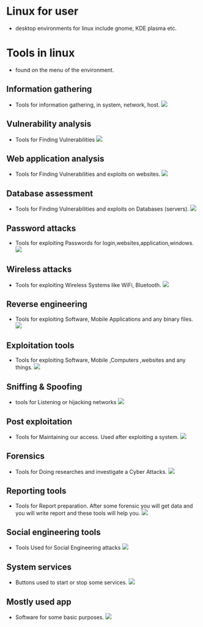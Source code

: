 # Linux for user
- desktop environments for linux include gnome, KDE plasma etc.

# Tools in linux
- found on the menu of the environment.
## Information gathering
- Tools for information gathering, in system, network, host.
![](https://lh7-us.googleusercontent.com/stNjCuNrF70aebg_52l_DeYDV_92gRzlw3F1_sOtSIg7zMt3IuGUdS0FfugJ5XajkMrT0j4DbbqWiRshB0lLa74ptTz95hky3nOfAVZJbukkNq_MlYkweaONoDo0ms2wJCURhBlfoB1rwadY3_jsDgeALg=s300)

## Vulnerability analysis 
- Tools for Finding Vulnerabilities
![](https://lh7-us.googleusercontent.com/qdETY42-PIj6D1FzP_41wcCUZkZW2YWfLCbMFLd9Ma_B_Mx3swHiOQsjpTKniUq7wHvra_OHwJOk7bHQ4QfEZVo2OHZnZfI88L3WCaG2mhvZkyBbNgpuuREZGlwq1cp3drKWoQQ98n37RDBFgw0-oROk7g=s300)

## Web application analysis 
- Tools for Finding Vulnerabilities and exploits on websites.
 ![](https://lh7-us.googleusercontent.com/NPYDgNOPy_tF16lFm7Kwi92FPEiyCNZL3D--nDfSR6Nl4W-2bNXmpl1Zgkke9qTdaVSvflRl8Ta-7r92Spq83IMpkhXUASGPNpB9HJFWLYn55pS7_-KVYAEcW4yoDot_J54VFlJ3dvWQAnt1D50tqLYMAQ=s300)
## Database assessment 
- Tools for Finding Vulnerabilities and exploits on Databases (servers).
![](https://lh7-us.googleusercontent.com/rBF3PWmtFWCB_gtZH71OTEfDYfYTls5g9tCzIwbAY4MbQIByvf1_qOUSu1CAQNMiiAUQsMOCKTKcQ4hwag2ulVWdONDtP2_RZMMlAzF-OXf7gRAYnZDnUYNitMfrDHr8dzCcQLlmhAlsxoO3ar8keKEyyg=s300)

## Password attacks
- Tools for exploiting Passwords for login,websites,application,windows.
![](https://lh7-us.googleusercontent.com/ona7M5ix3Eq5m5ci4r_DG7WYrQtOWdjONNnOJILqYXybjWAUNyYPbIO_I-lYLGUwriz6VwGn60nup0oAB3-CqrhA_d46DNWxt2tF3IV0VbfuPwwdo064ak1bpKEnaw1cStX1odycIEcg3NgO26oAangp3Q=s300)

## Wireless attacks
- Tools for exploiting Wireless Systems like WiFi, Bluetooth.
![](https://lh7-us.googleusercontent.com/7Y44FUWjAtSoPexd2lBi65koBnVDIpD09nrOEiBZJRWfBNehB76jWc-zhK5L_TOsJYk62DlNki8WJ3_uck-AXnKedZTYjIqI-aTiAJ3s_bHO9oty_pYb9DdrOreH3v_9zs9LHSZ65rvxUHjknXBuIvpXQg=s300)

## Reverse engineering 
- Tools for exploiting Software, Mobile Applications and any binary files.
![](https://lh7-us.googleusercontent.com/r2tVewBlqfWLLS2W-GmgT99_ciAIkQsF9KzCzHKe7ttJnQRup_niGiEorsu_zaSoGmxdE_3UswiX2vbPWgNjkbFegJEzgtKvGsUB30umKTvEUhX7i1XH1PCrOZm6yMJ7HYkH_0icSQv-mJ_JmmjszhYD5g=s300)

## Exploitation tools
- Tools for exploiting Software, Mobile ,Computers ,websites and any things.
![](https://lh7-us.googleusercontent.com/EPrN4WB9RLziYUCBbMtsCl-6fIzjDoPBbTbo6tGdO7ZxvjjnyrPDQQxipiIM3gjjPyc_nfwtDzG-JgSFlXCkJyUq3EnTdocL6EzwQpoylci1md3MqidWoDHGb_TYRybcdZRXkmPJs9divuv_CWlWyipA3A=s300)

## Sniffing & Spoofing
- tools for Listening or hijacking networks
![](https://lh7-us.googleusercontent.com/_HIuXG0wsfVXB6I6yTEnvRQ1UVlpyytpliuUNjtCj7sOiHyYds8AA74NFYPM_vICEEoTzFP4aA3pvR8qGUYilZPPpF9NHfp1PxWFHQHIO4Oi-S3dJaSw7yQ4f1chAnXixjGOorlMGQlnuhqM1WkWTcvivw=s300)

## Post exploitation 
- Tools for Maintaining our access. Used after exploiting a system.
![](https://lh7-us.googleusercontent.com/BP9PYtJxjUVycRA-BRylyy16-zwwRQKN5Jwq0Io8FRHLTGb50eb3ytdnjtTDvAFsgkDkv4meLiUeYv2sGvJ1hQ7k64-LjrfQ_5g1jONass6NhPSGbiclxdmdSeAbAeHVoV6ZgUfOPMiUhY0cmmJpuC4eFg=s300)

## Forensics
- Tools for Doing researches and investigate a Cyber Attacks.
![](https://lh7-us.googleusercontent.com/0SFFJ3FItY1qdpOpRivbE54GPCPK9ovGSUTwdvQIwTpVVihZSlndUErd6cGjxdeV2YoC-Do2KWKKrSXBWkU6VSZDLxWftxncl5eWRqLhV7Ewpy_pIZCO_EXbjzwov5l18ZOlc5P72Rk9fhe-3Mnt9r316A=s300)

## Reporting tools
- Tools for Report preparation. After some forensic you will get data and you will write report and these tools will help you.
![](https://lh7-us.googleusercontent.com/5NGUvkhIV7fok6FjW3YtXQRuX9qz78TZqmG6wKVXq2YmYlyZ7LVVQqjRbroiqkUREZbvwcWhJoTS3Iq8ajR2iLxTDGOM7Y8DTDB1Qq9_T2Z2gMl0FUZjDmPvq8a0Qr8tZpaIHih5z08Ww0-fmYlE8Yei6A=s300)

## Social engineering tools
- Tools Used for Social Engineering attacks
![](https://lh7-us.googleusercontent.com/RjxruFgFP8_RLQF-DW-j6xNmporCRVIZgjz-cL0Txlp-HiWjOixQhOmS3r7q11OMNNk1-sYFToClkI-OCB3NitKZzldILNwBOPeWS5nqZ6Aw--k_hcVVpIKaxEDkhrtfX4rwXIJHjiwMfnqaNRsxNrPh1w=s300)

## System services
- Buttons used to start or stop some services.
![](https://lh7-us.googleusercontent.com/fj2HLKqiR5xGUGHTg-D60Np3OGpQrGHadKZQU7rvNLxhT_BnxDvftjMDnJfFkBJkpeJfsro7pLArjyiqnNasamsM8beLZgnx-FeAr4e0drfU4DVyRUBte-ChFaxWtEGfJmmSR6WQFVRBaUARGXlMaprSQQ=s2048)

## Mostly used app
- Software for some basic purposes.
![](https://lh7-us.googleusercontent.com/x7zLf__YTKtsDcFpPFKeLQpV3hKG0EQljbc0Uy_ylrFRFX4Po2OdXS4FmjzsFq4i5p3VB38imrz2PgjnozrLF890FK4SlitifaJmig_9HtkOuaspnfdlUqIKyW7A-02q7s0VPzELF19T0jcDnmPyMQAKkA=s300)